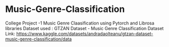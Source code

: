# Music-Genre-Classification
College Project -1 
Music Genre Claasification using Pytorch and Librosa libraries
Dataset used : GTZAN Dataset - Music Genre Classification
Dataset Link: https://www.kaggle.com/datasets/andradaolteanu/gtzan-dataset-music-genre-classification/data
